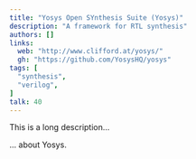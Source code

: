 ```yaml
---
title: "Yosys Open SYnthesis Suite (Yosys)"
description: "A framework for RTL synthesis"
authors: []
links:
  web: "http://www.clifford.at/yosys/"
  gh: "https://github.com/YosysHQ/yosys"
tags: [
  "synthesis",
  "verilog",
]
talk: 40
---
```


This is a long description...
<!--more-->
... about Yosys.
